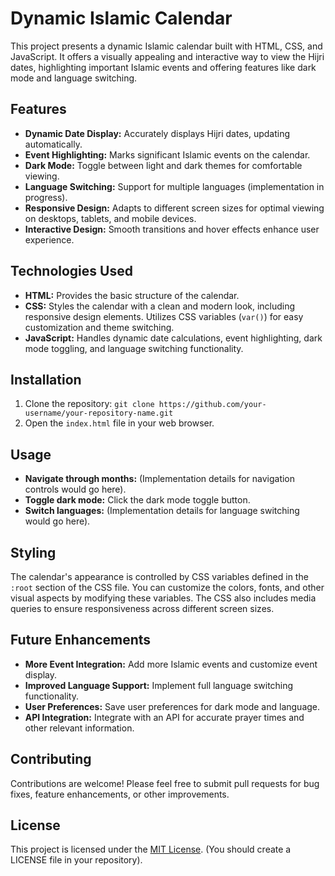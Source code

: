 # Dynamic Islamic Calendar

This project presents a dynamic Islamic calendar built with HTML, CSS, and JavaScript.  It offers a visually appealing and interactive way to view the Hijri dates, highlighting important Islamic events and offering features like dark mode and language switching.

## Features

* **Dynamic Date Display:** Accurately displays Hijri dates, updating automatically.
* **Event Highlighting:** Marks significant Islamic events on the calendar.
* **Dark Mode:**  Toggle between light and dark themes for comfortable viewing.
* **Language Switching:**  Support for multiple languages (implementation in progress).
* **Responsive Design:** Adapts to different screen sizes for optimal viewing on desktops, tablets, and mobile devices.
* **Interactive Design:** Smooth transitions and hover effects enhance user experience.


## Technologies Used

* **HTML:**  Provides the basic structure of the calendar.
* **CSS:** Styles the calendar with a clean and modern look, including responsive design elements.  Utilizes CSS variables (`var()`) for easy customization and theme switching.
* **JavaScript:**  Handles dynamic date calculations, event highlighting, dark mode toggling, and language switching functionality.


## Installation

1. Clone the repository: `git clone https://github.com/your-username/your-repository-name.git`
2. Open the `index.html` file in your web browser.


## Usage

* **Navigate through months:**  (Implementation details for navigation controls would go here).
* **Toggle dark mode:** Click the dark mode toggle button.
* **Switch languages:** (Implementation details for language switching would go here).


## Styling

The calendar's appearance is controlled by CSS variables defined in the `:root` section of the CSS file.  You can customize the colors, fonts, and other visual aspects by modifying these variables.  The CSS also includes media queries to ensure responsiveness across different screen sizes.


## Future Enhancements

* **More Event Integration:** Add more Islamic events and customize event display.
* **Improved Language Support:** Implement full language switching functionality.
* **User Preferences:**  Save user preferences for dark mode and language.
* **API Integration:**  Integrate with an API for accurate prayer times and other relevant information.


## Contributing

Contributions are welcome!  Please feel free to submit pull requests for bug fixes, feature enhancements, or other improvements.


## License

This project is licensed under the [MIT License](LICENSE).  (You should create a LICENSE file in your repository).
